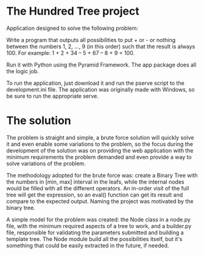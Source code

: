 # The Hundred Tree project

Application designed to solve the following problem:

Write a program that outputs all possibilities to put + or - or nothing between the numbers 1, 2, ..., 9 (in this order) such that the result is always 100. For example: 1 + 2 + 34 – 5 + 67 – 8 + 9 = 100.

Run it with Python using the Pyramid Framework. The app package does all the logic job.

To run the application, just download it and run the pserve script to the development.ini file. The application was originally made with Windows, so be sure to run the appropriate serve.

# The solution

The problem is straight and simple, a brute force solution will quickly solve it and even enable some variations to the problem, so the focus during the development of the solution was on providing the web application with the minimum requirements the problem demanded and even provide a way to solve variations of the problem.

The methodology adopted for the brute force was: create a Binary Tree with the numbers in [min, max] interval in the leafs, while the internal nodes would be filled with all the different operators. An in-order visit of the full tree will get the expression, so an eval() function can get its result and compare to the expected output. Naming the project was motivated by the binary tree.

A simple model for the problem was created: the Node class in a node.py file, with the minimum required aspects of a tree to work, and a builder.py file, responsible for validating the parameters submitted and building a template tree. The Node module build all the possibilities itself, but it's something that could be easily extracted in the future, if needed.
